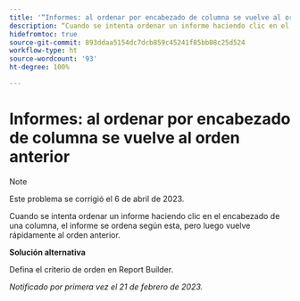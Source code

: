 ```yaml
---
title: '“Informes: al ordenar por encabezado de columna se vuelve al orden anterior”'
description: “Cuando se intenta ordenar un informe haciendo clic en el encabezado de una columna, el informe se ordena según esta, pero luego vuelve rápidamente al orden anterior".
hidefromtoc: true
source-git-commit: 893ddaa5154dc7dcb859c45241f85bb08c25d524
workflow-type: ht
source-wordcount: '93'
ht-degree: 100%

---
```



# Informes: al ordenar por encabezado de columna se vuelve al orden anterior

>[!NOTE]
>
>Este problema se corrigió el 6 de abril de 2023.

Cuando se intenta ordenar un informe haciendo clic en el encabezado de una columna, el informe se ordena según esta, pero luego vuelve rápidamente al orden anterior.

**Solución alternativa**

Defina el criterio de orden en Report Builder.

_Notificado por primera vez el 21 de febrero de 2023._

